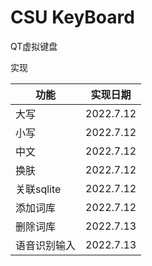# CSU KeyBoard
QT虚拟键盘

实现

| 功能         | 实现日期  |
| ------------ | --------- |
| 大写         | 2022.7.12 |
| 小写         | 2022.7.12 |
| 中文         | 2022.7.12 |
| 换肤         | 2022.7.12 |
| 关联sqlite   | 2022.7.12 |
| 添加词库     | 2022.7.12 |
| 删除词库     | 2022.7.13 |
| 语音识别输入 | 2022.7.13 |



